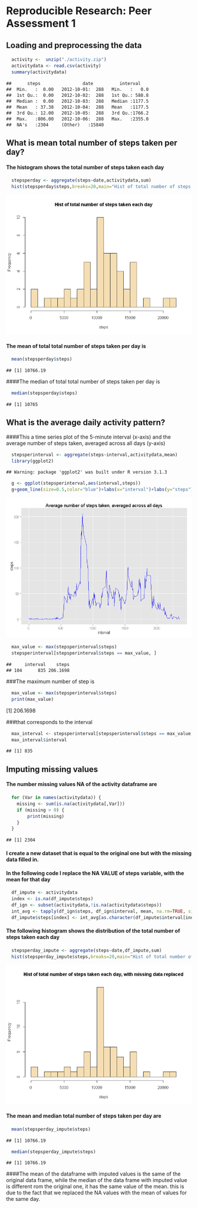 # Reproducible Research: Peer Assessment 1


## Loading and preprocessing the data


```r
  activity <-  unzip("./activity.zip")
  activitydata <- read.csv(activity)
  summary(activitydata)
```

```
##      steps                date          interval     
##  Min.   :  0.00   2012-10-01:  288   Min.   :   0.0  
##  1st Qu.:  0.00   2012-10-02:  288   1st Qu.: 588.8  
##  Median :  0.00   2012-10-03:  288   Median :1177.5  
##  Mean   : 37.38   2012-10-04:  288   Mean   :1177.5  
##  3rd Qu.: 12.00   2012-10-05:  288   3rd Qu.:1766.2  
##  Max.   :806.00   2012-10-06:  288   Max.   :2355.0  
##  NA's   :2304     (Other)   :15840
```


## What is mean total number of steps taken per day?

#### The histogram shows the total number of steps taken each day



```r
  stepsperday <- aggregate(steps~date,activitydata,sum)
  hist(stepsperday$steps,breaks=20,main="Hist of total number of steps taken each day",col="wheat",xlab="steps")
```

![](PA1_template_files/figure-html/histogram-1.png) 


#### The mean of total total number of steps taken per day is


```r
  mean(stepsperday$steps)
```

```
## [1] 10766.19
```

####The median of total total number of steps taken per day is


```r
  median(stepsperday$steps)
```

```
## [1] 10765
```

## What is the average daily activity pattern?  

####This a time series plot of the 5-minute interval (x-axis) and the average number of steps taken, averaged across all days (y-axis)


```r
  stepsperinterval <- aggregate(steps~interval,activitydata,mean)
  library(ggplot2)
```

```
## Warning: package 'ggplot2' was built under R version 3.1.3
```

```r
  g <- ggplot(stepsperinterval,aes(interval,steps))
  g+geom_line(size=0.5,color="blue")+labs(x="interval")+labs(y="steps")+labs(title="Average number of steps taken, averaged across all days")
```

![](PA1_template_files/figure-html/plot-1.png) 

```r
  max_value <- max(stepsperinterval$steps)
  stepsperinterval[stepsperinterval$steps == max_value, ]
```

```
##     interval    steps
## 104      835 206.1698
```

###The maximum number of step is  


```r
  max_value <- max(stepsperinterval$steps)
  print(max_value) 
```

[1] 206.1698

###that corresponds to the interval  


```r
  max_interval <- stepsperinterval[stepsperinterval$steps == max_value, ]
  max_interval$interval
```

```
## [1] 835
```

## Imputing missing values

#### The number missing values NA of the activity dataframe are 


```r
  for (Var in names(activitydata)) {
    missing <- sum(is.na(activitydata[,Var]))
    if (missing > 0) {
        print(missing)
    }
  }
```

```
## [1] 2304
```

#### I create a new dataset that is equal to the original one but with the missing data filled in. 
#### In the following code I replace the NA VALUE of steps variable, with the mean for that day


```r
  df_impute <- activitydata
  index <- is.na(df_impute$steps)
  df_ign <- subset(activitydata,!is.na(activitydata$steps))
  int_avg <- tapply(df_ign$steps, df_ign$interval, mean, na.rm=TRUE, simplify=T)
  df_impute$steps[index] <- int_avg[as.character(df_impute$interval[index])]
```
  

#### The following histogram shows the distribution of the total number of steps taken each day  



```r
  stepsperday_impute <- aggregate(steps~date,df_impute,sum)
  hist(stepsperday_impute$steps,breaks=20,main="Hist of total number of steps taken each day, with missing data replaced",col="wheat",xlab="steps")
```

![](PA1_template_files/figure-html/histogram_impute-1.png) 
  
#### The mean and median total number of steps taken per day are  


```r
  mean(stepsperday_impute$steps)
```

```
## [1] 10766.19
```


```r
  median(stepsperday_impute$steps)
```

```
## [1] 10766.19
```

####The mean of the dataframe with imputed values is the same of the original data frame, while the median of the data frame with imputed value is different rom the original one, it has the same value of the mean. this is due to the fact that we replaced the NA values with the mean of values for the same day.



